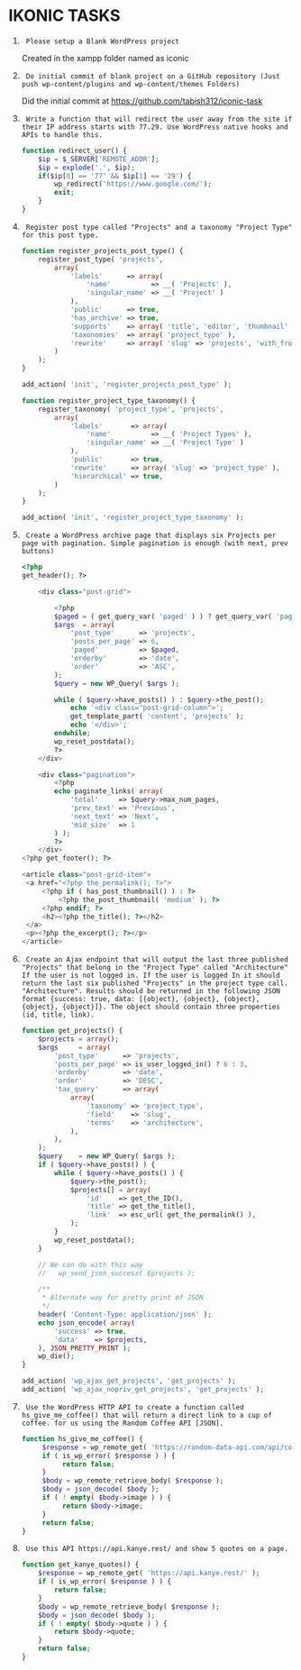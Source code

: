 # IKONIC TASKS

1.      Please setup a Blank WordPress project

   Created in the xampp folder named as iconic

2.      Do initial commit of blank project on a GitHub repository (Just push wp-content/plugins and wp-content/themes Folders)

   Did the initial commit at https://github.com/tabish312/iconic-task

3.      Write a function that will redirect the user away from the site if their IP address starts with 77.29. Use WordPress native hooks and APIs to handle this.

    ```php
    function redirect_user() {
        $ip = $_SERVER['REMOTE_ADDR'];
        $ip = explode('.', $ip);
        if($ip[0] == '77' && $ip[1] == '29') {
            wp_redirect('https://www.google.com/');
            exit;
        }
    }
   ````

4.      Register post type called "Projects" and a taxonomy "Project Type" for this post type.

   ```php
   function register_projects_post_type() {
       register_post_type( 'projects',
           array(
               'labels'      => array(
                   'name'          => __( 'Projects' ),
                   'singular_name' => __( 'Project' )
               ),
               'public'      => true,
               'has_archive' => true,
               'supports'    => array( 'title', 'editor', 'thumbnail' ),
               'taxonomies'  => array( 'project_type' ),
               'rewrite'     => array( 'slug' => 'projects', 'with_front' => false, ),
           )
       );
   }
   
   add_action( 'init', 'register_projects_post_type' );
   
   function register_project_type_taxonomy() {
       register_taxonomy( 'project_type', 'projects',
           array(
               'labels'       => array(
                   'name'          => __( 'Project Types' ),
                   'singular_name' => __( 'Project Type' )
               ),
               'public'       => true,
               'rewrite'      => array( 'slug' => 'project_type' ),
               'hierarchical' => true,
           )
       );
   }
   
   add_action( 'init', 'register_project_type_taxonomy' );
   ```
5.      Create a WordPress archive page that displays six Projects per page with pagination. Simple pagination is enough (with next, prev buttons)

   ```php
   <?php
   get_header(); ?>
   
       <div class="post-grid">
   
           <?php
           $paged = ( get_query_var( 'paged' ) ) ? get_query_var( 'paged' ) : 1;
           $args  = array(
               'post_type'      => 'projects',
               'posts_per_page' => 6,
               'paged'          => $paged,
               'orderby'        => 'date',
               'order'          => 'ASC',
           );
           $query = new WP_Query( $args );
   
           while ( $query->have_posts() ) : $query->the_post();
               echo '<div class="post-grid-column">';
               get_template_part( 'content', 'projects' );
               echo '</div>';
           endwhile;
           wp_reset_postdata();
           ?>
       </div>
   
       <div class="pagination">
           <?php
           echo paginate_links( array(
               'total'     => $query->max_num_pages,
               'prev_text' => 'Previous',
               'next_text' => 'Next',
               'mid_size'  => 1
           ) );
           ?>
       </div>
   <?php get_footer(); ?>
   ```

   ```php
   <article class="post-grid-item">
    <a href="<?php the_permalink(); ?>">
		<?php if ( has_post_thumbnail() ) : ?>
			<?php the_post_thumbnail( 'medium' ); ?>
		<?php endif; ?>
        <h2><?php the_title(); ?></h2>
    </a>
    <p><?php the_excerpt(); ?></p>
   </article>
   ````

6.      Create an Ajax endpoint that will output the last three published "Projects" that belong in the "Project Type" called "Architecture" If the user is not logged in. If the user is logged In it should return the last six published "Projects" in the project type call. "Architecture". Results should be returned in the following JSON format {success: true, data: [{object}, {object}, {object}, {object}, {object}]}. The object should contain three properties (id, title, link).

   ```php
   function get_projects() {
       $projects = array();
       $args     = array(
           'post_type'      => 'projects',
           'posts_per_page' => is_user_logged_in() ? 6 : 3,
           'orderby'        => 'date',
           'order'          => 'DESC',
           'tax_query'      => array(
               array(
                   'taxonomy' => 'project_type',
                   'field'    => 'slug',
                   'terms'    => 'architecture',
               ),
           ),
       );
       $query    = new WP_Query( $args );
       if ( $query->have_posts() ) {
           while ( $query->have_posts() ) {
               $query->the_post();
               $projects[] = array(
                   'id'    => get_the_ID(),
                   'title' => get_the_title(),
                   'link'  => esc_url( get_the_permalink() ),
               );
           }
           wp_reset_postdata();
       }
   
       // We can do with this way
       //	wp_send_json_success( $projects );
   
       /**
        * Alternate way for pretty print of JSON
        */
       header( 'Content-Type: application/json' );
       echo json_encode( array(
           'success' => true,
           'data'    => $projects,
       ), JSON_PRETTY_PRINT );
       wp_die();
   }
   
   add_action( 'wp_ajax_get_projects', 'get_projects' );
   add_action( 'wp_ajax_nopriv_get_projects', 'get_projects' );
   ```

7.      Use the WordPress HTTP API to create a function called hs_give_me_coffee() that will return a direct link to a cup of coffee. for us using the Random Coffee API [JSON].

    ```php
    function hs_give_me_coffee() {
         $response = wp_remote_get( 'https://random-data-api.com/api/coffee/random_coffee' );
         if ( is_wp_error( $response ) ) {
              return false;
         }
         $body = wp_remote_retrieve_body( $response );
         $body = json_decode( $body );
         if ( ! empty( $body->image ) ) {
              return $body->image;
         }
         return false;
    }
    ```

8.      Use this API https://api.kanye.rest/ and show 5 quotes on a page.

   ```php
   function get_kanye_quotes() {
       $response = wp_remote_get( 'https://api.kanye.rest/' );
       if ( is_wp_error( $response ) ) {
           return false;
       }
       $body = wp_remote_retrieve_body( $response );
       $body = json_decode( $body );
       if ( ! empty( $body->quote ) ) {
           return $body->quote;
       }
       return false;
   }
   ```